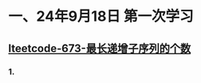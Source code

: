 # 一、24年9月18日 第一次学习
## [lteetcode-673-最长递增子序列的个数](https://leetcode.cn/problems/number-of-longest-increasing-subsequence/description/)

### 1.



